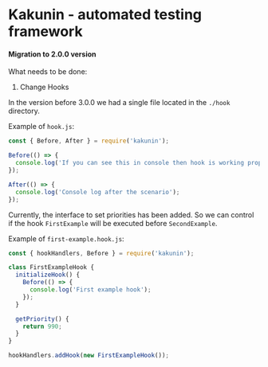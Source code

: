 # Kakunin - automated testing framework
#### Migration to 2.0.0 version

What needs to be done:
1. Change Hooks

In the version before 3.0.0 we had a single file located in the `./hook` directory.

Example of `hook.js`:

```javascript
const { Before, After } = require('kakunin');

Before(() => {
  console.log('If you can see this in console then hook is working properly.');
});

After(() => {
  console.log('Console log after the scenario');
});
```

Currently, the interface to set priorities has been added. So we can control if the hook `FirstExample` will be executed before `SecondExample`.


Example of `first-example.hook.js`:

```javascript
const { hookHandlers, Before } = require('kakunin');

class FirstExampleHook {
  initializeHook() {
    Before(() => {
      console.log('First example hook');
    });
  }

  getPriority() {
    return 990;
  }
}

hookHandlers.addHook(new FirstExampleHook());

```

